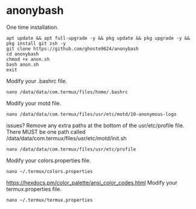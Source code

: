 # anonybash
One time installation.
```
apt update && apt full-upgrade -y && pkg update && pkg upgrade -y && pkg install git zsh -y 
git clone https://github.com/ghoste9624/anonybash 
cd anonybash 
chmod +x anon.sh
bash anon.sh
exit
```
Modify your .bashrc file.
```
nano /data/data/com.termux/files/home/.bashrc
```
Modify your motd file.
```
nano /data/data/com.termux/files/usr/etc/motd/10-anonymous-logo
```
issues? Remove any extra paths at the bottom of the usr/etc/profile file. There MUST be one path called
/data/data/com.termux/files/usr/etc/motd/init.sh
```
nano /data/data/com.termux/files/usr/etc/profile
```
Modify your colors.properties file.
```
nano ~/.termux/colors.properties
```
https://hexdocs.pm/color_palette/ansi_color_codes.html
Modify your termux.properties file.
```
nano ~/.termux/termux.properties
```
